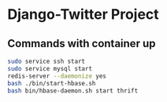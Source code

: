 # Django-Twitter Project

## Commands with container up
```bash
sudo service ssh start
sudo service mysql start
redis-server --daemonize yes
bash ./bin/start-hbase.sh
bash bin/hbase-daemon.sh start thrift
```